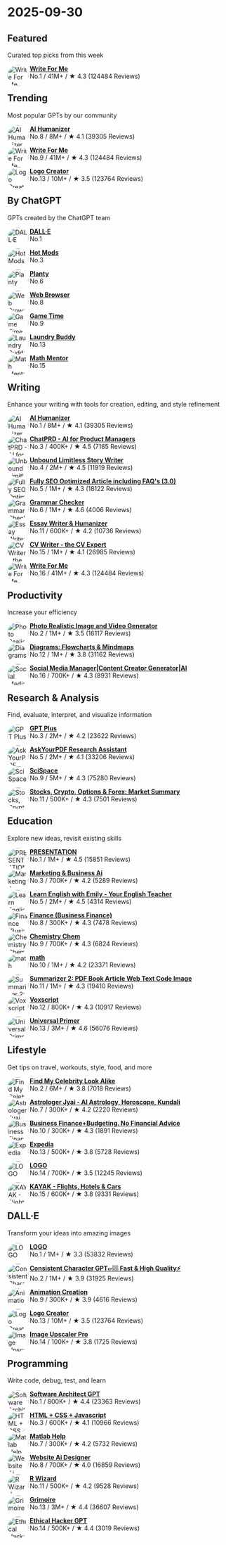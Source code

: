 # 2025-09-30

  
  ## Featured
  
  Curated top picks from this week
  
  
  [<img align="left" height="48px" width="48px" style="border-radius:50%" alt="Write For Me" src="https://api-1.gptshunter.com/api/v1/image/proxy?url=https%3A%2F%2Fchatgpt.com%2Fbackend-api%2Festuary%2Fcontent%3Fid%3Dfile-BPbqpuGGQwQcSDdg4AQqfc%26gizmo_id%3Dg-B3hgivKK9%26ts%3D488673%26p%3Dgpp%26cid%3D1%26sig%3Dbc725007297d1fe5d6865adc2def3144d90b5e7eb1e4c0752044eaaafe78b98b%26v%3D0"/>](https://chat.openai.com/g/g-B3hgivKK9-write-for-me)
  
  [**Write For Me**](https://chat.openai.com/g/g-B3hgivKK9-write-for-me) \
  No.1 / 41M+ / ★ 4.3 (124484 Reviews)
          



  
  ## Trending
  
  Most popular GPTs by our community
  
  







  [<img align="left" height="48px" width="48px" style="border-radius:50%" alt="AI Humanizer" src="https://api-1.gptshunter.com/api/v1/image/proxy?url=https%3A%2F%2Fchatgpt.com%2Fbackend-api%2Festuary%2Fcontent%3Fid%3Dfile-OPDq3ZahhE1JxhxVVBEBBMX4%26gizmo_id%3Dg-2azCVmXdy%26ts%3D488673%26p%3Dgpp%26cid%3D1%26sig%3D6c28621ea263183933b6a6a436ce962c2892ac4ae8a58a10bfe837368c3a25e8%26v%3D0"/>](https://chat.openai.com/g/g-2azCVmXdy-ai-humanizer)
  
  [**AI Humanizer**](https://chat.openai.com/g/g-2azCVmXdy-ai-humanizer) \
  No.8 / 8M+ / ★ 4.1 (39305 Reviews)
          

  [<img align="left" height="48px" width="48px" style="border-radius:50%" alt="Write For Me" src="https://api-1.gptshunter.com/api/v1/image/proxy?url=https%3A%2F%2Fchatgpt.com%2Fbackend-api%2Festuary%2Fcontent%3Fid%3Dfile-BPbqpuGGQwQcSDdg4AQqfc%26gizmo_id%3Dg-B3hgivKK9%26ts%3D488673%26p%3Dgpp%26cid%3D1%26sig%3Dbc725007297d1fe5d6865adc2def3144d90b5e7eb1e4c0752044eaaafe78b98b%26v%3D0"/>](https://chat.openai.com/g/g-B3hgivKK9-write-for-me)
  
  [**Write For Me**](https://chat.openai.com/g/g-B3hgivKK9-write-for-me) \
  No.9 / 41M+ / ★ 4.3 (124484 Reviews)
          




  [<img align="left" height="48px" width="48px" style="border-radius:50%" alt="Logo Creator" src="https://api-1.gptshunter.com/api/v1/image/proxy?url=https%3A%2F%2Fchatgpt.com%2Fbackend-api%2Festuary%2Fcontent%3Fid%3Dfile-RMJTxVFqg1Bl06buAXrMGNr3%26gizmo_id%3Dg-gFt1ghYJl%26ts%3D488673%26p%3Dgpp%26cid%3D1%26sig%3D0c14672d97051edfc2be4abe9e7c77e575636beb7ea4e7f9e598cb1838768ac5%26v%3D0"/>](https://chat.openai.com/g/g-gFt1ghYJl-logo-creator)
  
  [**Logo Creator**](https://chat.openai.com/g/g-gFt1ghYJl-logo-creator) \
  No.13 / 10M+ / ★ 3.5 (123764 Reviews)
          



  
  ## By ChatGPT
  
  GPTs created by the ChatGPT team
  
  
  [<img align="left" height="48px" width="48px" style="border-radius:50%" alt="DALL·E" src="https://api-1.gptshunter.com/api/v1/image/proxy?url=https%3A%2F%2Fchatgpt.com%2Fbackend-api%2Festuary%2Fcontent%3Fid%3Dfile-SxYQO0Fq1ZkPagkFtg67DRVb%26gizmo_id%3Dg-2fkFE8rbu%26ts%3D488673%26p%3Dgpp%26cid%3D1%26sig%3Dad3e512d09278ac80efba7e53371f1d7a7f6c426906a02083382e52feeb2e4a6%26v%3D0"/>](https://chat.openai.com/g/g-2fkFE8rbu-dall-e)
  
  [**DALL·E**](https://chat.openai.com/g/g-2fkFE8rbu-dall-e) \
  No.1     
          


  [<img align="left" height="48px" width="48px" style="border-radius:50%" alt="Hot Mods" src="https://api-1.gptshunter.com/api/v1/image/proxy?url=https%3A%2F%2Fchatgpt.com%2Fbackend-api%2Festuary%2Fcontent%3Fid%3Dfile-wOlP7l6RXZJ4YvZq3pUAqLOY%26gizmo_id%3Dg-fTA4FQ7wj%26ts%3D488673%26p%3Dgpp%26cid%3D1%26sig%3D0af140c397f30ec305e1b15678e6430b5d16812f24010805d4c13ad99e61084d%26v%3D0"/>](https://chat.openai.com/g/g-fTA4FQ7wj-hot-mods)
  
  [**Hot Mods**](https://chat.openai.com/g/g-fTA4FQ7wj-hot-mods) \
  No.3     
          



  [<img align="left" height="48px" width="48px" style="border-radius:50%" alt="Planty" src="https://api-1.gptshunter.com/api/v1/image/proxy?url=https%3A%2F%2Fchatgpt.com%2Fbackend-api%2Festuary%2Fcontent%3Fid%3Dfile-mQg3Ip5yicSVcDciY7kPxnIc%26gizmo_id%3Dg-6PKrcgTBL%26ts%3D488673%26p%3Dgpp%26cid%3D1%26sig%3Dbd05a3dc08b4c7209b53fa0ff5a2f5d1c064505c72d32041f6d886f6ef0b2e80%26v%3D0"/>](https://chat.openai.com/g/g-6PKrcgTBL-planty)
  
  [**Planty**](https://chat.openai.com/g/g-6PKrcgTBL-planty) \
  No.6     
          


  [<img align="left" height="48px" width="48px" style="border-radius:50%" alt="Web Browser" src="https://api-1.gptshunter.com/api/v1/image/proxy?url=https%3A%2F%2Fchatgpt.com%2Fbackend-api%2Festuary%2Fcontent%3Fid%3Dfile-3t4EXPvrgqocPOe7UtRwV5g0%26gizmo_id%3Dg-3w1rEXGE0%26ts%3D488673%26p%3Dgpp%26cid%3D1%26sig%3D5709025abf1f2e55a23bd526109192542df12bbc30d26391f37edb17ab087c92%26v%3D0"/>](https://chat.openai.com/g/g-3w1rEXGE0-web-browser)
  
  [**Web Browser**](https://chat.openai.com/g/g-3w1rEXGE0-web-browser) \
  No.8     
          

  [<img align="left" height="48px" width="48px" style="border-radius:50%" alt="Game Time" src="https://api-1.gptshunter.com/api/v1/image/proxy?url=https%3A%2F%2Fchatgpt.com%2Fbackend-api%2Festuary%2Fcontent%3Fid%3Dfile-JxYoHzuJQ2TXHBYy6UGC4Xs8%26gizmo_id%3Dg-Sug6mXozT%26ts%3D488673%26p%3Dgpp%26cid%3D1%26sig%3Dfa825ac4cf5911f16f4f83446c43b92ebd8a9a495aea9f3e1fd2cfbf1e2482c6%26v%3D0"/>](https://chat.openai.com/g/g-Sug6mXozT-game-time)
  
  [**Game Time**](https://chat.openai.com/g/g-Sug6mXozT-game-time) \
  No.9     
          




  [<img align="left" height="48px" width="48px" style="border-radius:50%" alt="Laundry Buddy" src="https://api-1.gptshunter.com/api/v1/image/proxy?url=https%3A%2F%2Fchatgpt.com%2Fbackend-api%2Festuary%2Fcontent%3Fid%3Dfile-A2WHofOnsYQ8FF6nnlvOVXCv%26gizmo_id%3Dg-QrGDSn90Q%26ts%3D488673%26p%3Dgpp%26cid%3D1%26sig%3Db8a9617a4fad07dde3d6a3326cf122445a2972dd42bc56fc2532ae37fe0bdc27%26v%3D0"/>](https://chat.openai.com/g/g-QrGDSn90Q-laundry-buddy)
  
  [**Laundry Buddy**](https://chat.openai.com/g/g-QrGDSn90Q-laundry-buddy) \
  No.13     
          


  [<img align="left" height="48px" width="48px" style="border-radius:50%" alt="Math Mentor" src="https://api-1.gptshunter.com/api/v1/image/proxy?url=https%3A%2F%2Fchatgpt.com%2Fbackend-api%2Festuary%2Fcontent%3Fid%3Dfile-vRLKTttMrbx27eEJWEBVKJwt%26gizmo_id%3Dg-ENhijiiwK%26ts%3D488673%26p%3Dgpp%26cid%3D1%26sig%3Debc5950771f4c4254afcd060c40bb7a2439e3b9b75fefa5977cfd979de2d6aee%26v%3D0"/>](https://chat.openai.com/g/g-ENhijiiwK-math-mentor)
  
  [**Math Mentor**](https://chat.openai.com/g/g-ENhijiiwK-math-mentor) \
  No.15     
          

  
  ## Writing
  
  Enhance your writing with tools for creation, editing, and style refinement
  
  
  [<img align="left" height="48px" width="48px" style="border-radius:50%" alt="AI Humanizer" src="https://api-1.gptshunter.com/api/v1/image/proxy?url=https%3A%2F%2Fchatgpt.com%2Fbackend-api%2Festuary%2Fcontent%3Fid%3Dfile-OPDq3ZahhE1JxhxVVBEBBMX4%26gizmo_id%3Dg-2azCVmXdy%26ts%3D488673%26p%3Dgpp%26cid%3D1%26sig%3D6c28621ea263183933b6a6a436ce962c2892ac4ae8a58a10bfe837368c3a25e8%26v%3D0"/>](https://chat.openai.com/g/g-2azCVmXdy-ai-humanizer)
  
  [**AI Humanizer**](https://chat.openai.com/g/g-2azCVmXdy-ai-humanizer) \
  No.1 / 8M+ / ★ 4.1 (39305 Reviews)
          


  [<img align="left" height="48px" width="48px" style="border-radius:50%" alt="ChatPRD - AI for Product Managers" src="https://api-1.gptshunter.com/api/v1/image/proxy?url=https%3A%2F%2Fchatgpt.com%2Fbackend-api%2Festuary%2Fcontent%3Fid%3Dfile-UWMgGyvxR8oM9DWk22ikcV%26gizmo_id%3Dg-G5diVh12v%26ts%3D488673%26p%3Dgpp%26cid%3D1%26sig%3De990020ab63ead7e84fdc63b8beb46b829d9424f2f1cf80ffd13c0ebf861329b%26v%3D0"/>](https://chat.openai.com/g/g-G5diVh12v-chatprd-ai-for-product-managers)
  
  [**ChatPRD - AI for Product Managers**](https://chat.openai.com/g/g-G5diVh12v-chatprd-ai-for-product-managers) \
  No.3 / 400K+ / ★ 4.5 (7165 Reviews)
          

  [<img align="left" height="48px" width="48px" style="border-radius:50%" alt="Unbound Limitless Story Writer" src="https://api-1.gptshunter.com/api/v1/image/proxy?url=https%3A%2F%2Fchatgpt.com%2Fbackend-api%2Festuary%2Fcontent%3Fid%3Dfile-2tZbU4ZMYRFGLOAooqJ8sw1B%26gizmo_id%3Dg-Jqzg9kcR8%26ts%3D488673%26p%3Dgpp%26cid%3D1%26sig%3D566e1b0698d5b238d1a05f3b971c711a91d378ee80f51daf17d15dd6a64d01cc%26v%3D0"/>](https://chat.openai.com/g/g-Jqzg9kcR8-unbound-limitless-story-writer)
  
  [**Unbound Limitless Story Writer**](https://chat.openai.com/g/g-Jqzg9kcR8-unbound-limitless-story-writer) \
  No.4 / 2M+ / ★ 4.5 (11919 Reviews)
          

  [<img align="left" height="48px" width="48px" style="border-radius:50%" alt="Fully SEO Optimized Article including FAQ's (3.0)" src="https://api-1.gptshunter.com/api/v1/image/proxy?url=https%3A%2F%2Fchatgpt.com%2Fbackend-api%2Festuary%2Fcontent%3Fid%3Dfile-9FJw9NckvXfmBgxuhJQBTok7%26gizmo_id%3Dg-ySbhcRtru%26ts%3D488673%26p%3Dgpp%26cid%3D1%26sig%3Dc751c1d8b5b59a28fa074de8a1631fa17829e0a228f428830949b9fd569d29cb%26v%3D0"/>](https://chat.openai.com/g/g-ySbhcRtru-fully-seo-optimized-article-including-faq-s-3-0)
  
  [**Fully SEO Optimized Article including FAQ's (3.0)**](https://chat.openai.com/g/g-ySbhcRtru-fully-seo-optimized-article-including-faq-s-3-0) \
  No.5 / 1M+ / ★ 4.3 (18122 Reviews)
          

  [<img align="left" height="48px" width="48px" style="border-radius:50%" alt="Grammar Checker" src="https://api-1.gptshunter.com/api/v1/image/proxy?url=https%3A%2F%2Fchatgpt.com%2Fbackend-api%2Festuary%2Fcontent%3Fid%3Dfile-Ft5Qf9AYGm8aRjjw6aX4wD2Y%26gizmo_id%3Dg-kfkNLRrwD%26ts%3D488673%26p%3Dgpp%26cid%3D1%26sig%3De1cddfc6427bf97a6da1b601951633202872f256367cabaf58d8ed8b01c3ea22%26v%3D0"/>](https://chat.openai.com/g/g-kfkNLRrwD-grammar-checker)
  
  [**Grammar Checker**](https://chat.openai.com/g/g-kfkNLRrwD-grammar-checker) \
  No.6 / 1M+ / ★ 4.6 (4006 Reviews)
          





  [<img align="left" height="48px" width="48px" style="border-radius:50%" alt="Essay Writer & Humanizer" src="https://api-1.gptshunter.com/api/v1/image/proxy?url=https%3A%2F%2Fchatgpt.com%2Fbackend-api%2Festuary%2Fcontent%3Fid%3Dfile-Av7sD9uiX6vtUOFWBDszd7pJ%26gizmo_id%3Dg-OHtksi5YI%26ts%3D488673%26p%3Dgpp%26cid%3D1%26sig%3Dea4980a6223c9ca60e450d4b9c579cf260def4f76a9414dba0e3bd0a504ae853%26v%3D0"/>](https://chat.openai.com/g/g-OHtksi5YI-essay-writer-humanizer)
  
  [**Essay Writer & Humanizer**](https://chat.openai.com/g/g-OHtksi5YI-essay-writer-humanizer) \
  No.11 / 600K+ / ★ 4.2 (10736 Reviews)
          




  [<img align="left" height="48px" width="48px" style="border-radius:50%" alt="CV Writer - the CV Expert" src="https://api-1.gptshunter.com/api/v1/image/proxy?url=https%3A%2F%2Fchatgpt.com%2Fbackend-api%2Festuary%2Fcontent%3Fid%3Dfile-14J3GvwGhQb3ygnt8LcND8%26gizmo_id%3Dg-cStsvQbjd%26ts%3D488673%26p%3Dgpp%26cid%3D1%26sig%3D783c8896666eb4f50c9efc226c88bc43c4685bbbf3b8da429bb7a7a34018bde9%26v%3D0"/>](https://chat.openai.com/g/g-cStsvQbjd-cv-writer-the-cv-expert)
  
  [**CV Writer - the CV Expert**](https://chat.openai.com/g/g-cStsvQbjd-cv-writer-the-cv-expert) \
  No.15 / 1M+ / ★ 4.1 (26985 Reviews)
          

  [<img align="left" height="48px" width="48px" style="border-radius:50%" alt="Write For Me" src="https://api-1.gptshunter.com/api/v1/image/proxy?url=https%3A%2F%2Fchatgpt.com%2Fbackend-api%2Festuary%2Fcontent%3Fid%3Dfile-BPbqpuGGQwQcSDdg4AQqfc%26gizmo_id%3Dg-B3hgivKK9%26ts%3D488673%26p%3Dgpp%26cid%3D1%26sig%3Dbc725007297d1fe5d6865adc2def3144d90b5e7eb1e4c0752044eaaafe78b98b%26v%3D0"/>](https://chat.openai.com/g/g-B3hgivKK9-write-for-me)
  
  [**Write For Me**](https://chat.openai.com/g/g-B3hgivKK9-write-for-me) \
  No.16 / 41M+ / ★ 4.3 (124484 Reviews)
          
  
  ## Productivity
  
  Increase your efficiency
  
  

  [<img align="left" height="48px" width="48px" style="border-radius:50%" alt="Photo Realistic Image and Video Generator" src="https://api-1.gptshunter.com/api/v1/image/proxy?url=https%3A%2F%2Fchatgpt.com%2Fbackend-api%2Festuary%2Fcontent%3Fid%3Dfile-z67hqrxBUpqmBQXcrGoIMc3V%26gizmo_id%3Dg-KCgVk2Cjt%26ts%3D488673%26p%3Dgpp%26cid%3D1%26sig%3D900833ee4c5775768345cfb1beaf9ff5ee7b1ed3c9cfb620c165a5505ea5fc86%26v%3D0"/>](https://chat.openai.com/g/g-KCgVk2Cjt-photo-realistic-image-and-video-generator)
  
  [**Photo Realistic Image and Video Generator**](https://chat.openai.com/g/g-KCgVk2Cjt-photo-realistic-image-and-video-generator) \
  No.2 / 1M+ / ★ 3.5 (16117 Reviews)
          










  [<img align="left" height="48px" width="48px" style="border-radius:50%" alt="Diagrams: Flowcharts & Mindmaps" src="https://api-1.gptshunter.com/api/v1/image/proxy?url=https%3A%2F%2Fchatgpt.com%2Fbackend-api%2Festuary%2Fcontent%3Fid%3Dfile-QGQeocDO8y4WYiXcIIUs90uT%26gizmo_id%3Dg-jBdvgesNC%26ts%3D488673%26p%3Dgpp%26cid%3D1%26sig%3D561db4b15d5f071dc0489b2b5ab3556d671f23d88963d0717f9f5559cc31542e%26v%3D0"/>](https://chat.openai.com/g/g-jBdvgesNC-diagrams-flowcharts-mindmaps)
  
  [**Diagrams: Flowcharts & Mindmaps**](https://chat.openai.com/g/g-jBdvgesNC-diagrams-flowcharts-mindmaps) \
  No.12 / 1M+ / ★ 3.8 (31162 Reviews)
          




  [<img align="left" height="48px" width="48px" style="border-radius:50%" alt="Social Media Manager|Content Creator Generator|AI" src="https://api-1.gptshunter.com/api/v1/image/proxy?url=https%3A%2F%2Fchatgpt.com%2Fbackend-api%2Festuary%2Fcontent%3Fid%3Dfile-y7X4Tyujas6tIOc0nSSzcnZM%26gizmo_id%3Dg-Zo3fmsCJP%26ts%3D488673%26p%3Dgpp%26cid%3D1%26sig%3D57116feab893c09fe71d83c96d19d177e71f97f9c4cc68cd81c45f895b629ba3%26v%3D0"/>](https://chat.openai.com/g/g-Zo3fmsCJP-social-media-manager-content-creator-generator-ai)
  
  [**Social Media Manager|Content Creator Generator|AI**](https://chat.openai.com/g/g-Zo3fmsCJP-social-media-manager-content-creator-generator-ai) \
  No.16 / 700K+ / ★ 4.3 (8931 Reviews)
          
  
  ## Research & Analysis
  
  Find, evaluate, interpret, and visualize information
  
  


  [<img align="left" height="48px" width="48px" style="border-radius:50%" alt="GPT Plus" src="https://api-1.gptshunter.com/api/v1/image/proxy?url=https%3A%2F%2Fchatgpt.com%2Fbackend-api%2Festuary%2Fcontent%3Fid%3Dfile-mdw4boHvE8SXFJdtgz4OVDlR%26gizmo_id%3Dg-G7TYuJJCE%26ts%3D488673%26p%3Dgpp%26cid%3D1%26sig%3Dbdf4eadb623c17eb87668612811d37ba7a4ef2cb62747f09430efcb7767fbc74%26v%3D0"/>](https://chat.openai.com/g/g-G7TYuJJCE-gpt-plus)
  
  [**GPT Plus**](https://chat.openai.com/g/g-G7TYuJJCE-gpt-plus) \
  No.3 / 2M+ / ★ 4.2 (23622 Reviews)
          


  [<img align="left" height="48px" width="48px" style="border-radius:50%" alt="AskYourPDF Research Assistant" src="https://api-1.gptshunter.com/api/v1/image/proxy?url=https%3A%2F%2Fchatgpt.com%2Fbackend-api%2Festuary%2Fcontent%3Fid%3Dfile-DA3Ydcqttrv1tYcjGUv9Nv3Q%26gizmo_id%3Dg-UfFxTDMxq%26ts%3D488673%26p%3Dgpp%26cid%3D1%26sig%3D8767dfc4652c49c06113eb7459521aa2ed957cb8488816b1894c57595d7f1a1c%26v%3D0"/>](https://chat.openai.com/g/g-UfFxTDMxq-askyourpdf-research-assistant)
  
  [**AskYourPDF Research Assistant**](https://chat.openai.com/g/g-UfFxTDMxq-askyourpdf-research-assistant) \
  No.5 / 2M+ / ★ 4.1 (33206 Reviews)
          




  [<img align="left" height="48px" width="48px" style="border-radius:50%" alt="SciSpace" src="https://api-1.gptshunter.com/api/v1/image/proxy?url=https%3A%2F%2Fchatgpt.com%2Fbackend-api%2Festuary%2Fcontent%3Fid%3Dfile-rdCQ0lZNp84NkdCMq56ppn8r%26gizmo_id%3Dg-NgAcklHd8%26ts%3D488673%26p%3Dgpp%26cid%3D1%26sig%3D380c8fe4ebb16dc18be9db11da6cea53f80da4c71ecaa987600becdab4d0e5ee%26v%3D0"/>](https://chat.openai.com/g/g-NgAcklHd8-scispace)
  
  [**SciSpace**](https://chat.openai.com/g/g-NgAcklHd8-scispace) \
  No.9 / 5M+ / ★ 4.3 (75280 Reviews)
          


  [<img align="left" height="48px" width="48px" style="border-radius:50%" alt="Stocks, Crypto, Options & Forex: Market Summary" src="https://api-1.gptshunter.com/api/v1/image/proxy?url=https%3A%2F%2Fchatgpt.com%2Fbackend-api%2Festuary%2Fcontent%3Fid%3Dfile-S9B3WtZjpDiy4EGRJeqwcr%26gizmo_id%3Dg-5wVuKfpEt%26ts%3D488673%26p%3Dgpp%26cid%3D1%26sig%3D39adf87233148fb375c21fec851d2e2a33329cf55a5b245460fab5a83bf7a825%26v%3D0"/>](https://chat.openai.com/g/g-5wVuKfpEt-stocks-crypto-options-forex-market-summary)
  
  [**Stocks, Crypto, Options & Forex: Market Summary**](https://chat.openai.com/g/g-5wVuKfpEt-stocks-crypto-options-forex-market-summary) \
  No.11 / 500K+ / ★ 4.3 (7501 Reviews)
          



  
  ## Education
  
  Explore new ideas, revisit existing skills
  
  
  [<img align="left" height="48px" width="48px" style="border-radius:50%" alt="PRESENTATION" src="https://api-1.gptshunter.com/api/v1/image/proxy?url=https%3A%2F%2Fchatgpt.com%2Fbackend-api%2Festuary%2Fcontent%3Fid%3Dfile-25BhYWdonxrHW7Nw7UniRJ%26gizmo_id%3Dg-t3BUYjh4C%26ts%3D488673%26p%3Dgpp%26cid%3D1%26sig%3Dd0f67c3fb5b515104ec0cb222eec3fabf46e1a7ae7cc79840f820ec4c3012a20%26v%3D0"/>](https://chat.openai.com/g/g-t3BUYjh4C-presentation)
  
  [**PRESENTATION**](https://chat.openai.com/g/g-t3BUYjh4C-presentation) \
  No.1 / 1M+ / ★ 4.5 (15851 Reviews)
          


  [<img align="left" height="48px" width="48px" style="border-radius:50%" alt="Marketing & Business Ai" src="https://api-1.gptshunter.com/api/v1/image/proxy?url=https%3A%2F%2Fchatgpt.com%2Fbackend-api%2Festuary%2Fcontent%3Fid%3Dfile-YYWBysuWQbzWopa4eLmMyg%26gizmo_id%3Dg-Wud3tXQj3%26ts%3D488673%26p%3Dgpp%26cid%3D1%26sig%3D98609c742bf4ff957d95e71a7d034eda692ce828bd660ab2a01130b799bf3ae1%26v%3D0"/>](https://chat.openai.com/g/g-Wud3tXQj3-marketing-business-ai)
  
  [**Marketing & Business Ai**](https://chat.openai.com/g/g-Wud3tXQj3-marketing-business-ai) \
  No.3 / 700K+ / ★ 4.2 (5289 Reviews)
          


  [<img align="left" height="48px" width="48px" style="border-radius:50%" alt="Learn English with Emily - Your English Teacher" src="https://api-1.gptshunter.com/api/v1/image/proxy?url=https%3A%2F%2Fchatgpt.com%2Fbackend-api%2Festuary%2Fcontent%3Fid%3Dfile-SrsM68Ii294DqItrytATXYqi%26gizmo_id%3Dg-2ogo72qCQ%26ts%3D488673%26p%3Dgpp%26cid%3D1%26sig%3D8fbc11935a249bf6eaac035f04a0bb8e8a5db785a9846749532c9cb5be9b1f5b%26v%3D0"/>](https://chat.openai.com/g/g-2ogo72qCQ-learn-english-with-emily-your-english-teacher)
  
  [**Learn English with Emily - Your English Teacher**](https://chat.openai.com/g/g-2ogo72qCQ-learn-english-with-emily-your-english-teacher) \
  No.5 / 2M+ / ★ 4.5 (4314 Reviews)
          



  [<img align="left" height="48px" width="48px" style="border-radius:50%" alt="Finance (Business Finance)" src="https://api-1.gptshunter.com/api/v1/image/proxy?url=https%3A%2F%2Fchatgpt.com%2Fbackend-api%2Festuary%2Fcontent%3Fid%3Dfile-8lw1WbVlb4Rjo1K21L30HSGW%26gizmo_id%3Dg-81BdggBV3%26ts%3D488673%26p%3Dgpp%26cid%3D1%26sig%3D9663256571e2e8c2740b8746c6e88bd5d9f6902e69d769036408b44ac53ca739%26v%3D0"/>](https://chat.openai.com/g/g-81BdggBV3-finance-business-finance)
  
  [**Finance (Business Finance)**](https://chat.openai.com/g/g-81BdggBV3-finance-business-finance) \
  No.8 / 300K+ / ★ 4.3 (7478 Reviews)
          

  [<img align="left" height="48px" width="48px" style="border-radius:50%" alt="Chemistry Chem" src="https://api-1.gptshunter.com/api/v1/image/proxy?url=https%3A%2F%2Fchatgpt.com%2Fbackend-api%2Festuary%2Fcontent%3Fid%3Dfile-pL0mEO0CYil0ZKcwLm4Xc7Oa%26gizmo_id%3Dg-3pqrO7KSp%26ts%3D488673%26p%3Dgpp%26cid%3D1%26sig%3Db662b1fb382364f2e7687f39b721e5eda21ba4b1ba17be9c83593d133230f50a%26v%3D0"/>](https://chat.openai.com/g/g-3pqrO7KSp-chemistry-chem)
  
  [**Chemistry Chem**](https://chat.openai.com/g/g-3pqrO7KSp-chemistry-chem) \
  No.9 / 700K+ / ★ 4.3 (6824 Reviews)
          

  [<img align="left" height="48px" width="48px" style="border-radius:50%" alt="math" src="https://api-1.gptshunter.com/api/v1/image/proxy?url=https%3A%2F%2Fchatgpt.com%2Fbackend-api%2Festuary%2Fcontent%3Fid%3Dfile-MC7vZjPVJno9tLoYVM2Pvg%26gizmo_id%3Dg-WP1diWHRl%26ts%3D488673%26p%3Dgpp%26cid%3D1%26sig%3Dce8c7138234b981b85c8a2604d5ae90fdd7899b7690b59ac320717befe40ea80%26v%3D0"/>](https://chat.openai.com/g/g-WP1diWHRl-math)
  
  [**math**](https://chat.openai.com/g/g-WP1diWHRl-math) \
  No.10 / 1M+ / ★ 4.2 (23371 Reviews)
          

  [<img align="left" height="48px" width="48px" style="border-radius:50%" alt="Summarizer 2: PDF Book Article Web Text Code Image" src="https://api-1.gptshunter.com/api/v1/image/proxy?url=https%3A%2F%2Fchatgpt.com%2Fbackend-api%2Festuary%2Fcontent%3Fid%3Dfile-EepVyw12XfLuBs2GljbAVevT%26gizmo_id%3Dg-uefFoRnpX%26ts%3D488673%26p%3Dgpp%26cid%3D1%26sig%3D0c948b6f2b3fb8e1d20d0008ab36fba807e4ddfc7076fc70b74e4b590a14c524%26v%3D0"/>](https://chat.openai.com/g/g-uefFoRnpX-summarizer-2-pdf-book-article-web-text-code-image)
  
  [**Summarizer 2: PDF Book Article Web Text Code Image**](https://chat.openai.com/g/g-uefFoRnpX-summarizer-2-pdf-book-article-web-text-code-image) \
  No.11 / 1M+ / ★ 4.3 (19410 Reviews)
          

  [<img align="left" height="48px" width="48px" style="border-radius:50%" alt="Voxscript" src="https://api-1.gptshunter.com/api/v1/image/proxy?url=https%3A%2F%2Fchatgpt.com%2Fbackend-api%2Festuary%2Fcontent%3Fid%3Dfile-ccghiJe5RWLLuLXhKPl3XugL%26gizmo_id%3Dg-g24EzkDta%26ts%3D488673%26p%3Dgpp%26cid%3D1%26sig%3D3478ef35b71861ad38b9aba6e9003682154b3a2dc0eceefc4f45dd0ebb54842b%26v%3D0"/>](https://chat.openai.com/g/g-g24EzkDta-voxscript)
  
  [**Voxscript**](https://chat.openai.com/g/g-g24EzkDta-voxscript) \
  No.12 / 800K+ / ★ 4.3 (10917 Reviews)
          

  [<img align="left" height="48px" width="48px" style="border-radius:50%" alt="Universal Primer" src="https://api-1.gptshunter.com/api/v1/image/proxy?url=https%3A%2F%2Fchatgpt.com%2Fbackend-api%2Festuary%2Fcontent%3Fid%3Dfile-thqJUpDWcYAMxgKhiwNYZFj0%26gizmo_id%3Dg-GbLbctpPz%26ts%3D488673%26p%3Dgpp%26cid%3D1%26sig%3D07dba1f54544c98e7bb4bfd74a2f26c49483fd7fe5a9ab4b379f570d6a980af2%26v%3D0"/>](https://chat.openai.com/g/g-GbLbctpPz-universal-primer)
  
  [**Universal Primer**](https://chat.openai.com/g/g-GbLbctpPz-universal-primer) \
  No.13 / 3M+ / ★ 4.6 (56076 Reviews)
          



  
  ## Lifestyle
  
  Get tips on travel, workouts, style, food, and more
  
  

  [<img align="left" height="48px" width="48px" style="border-radius:50%" alt="Find My Celebrity Look Alike" src="https://api-1.gptshunter.com/api/v1/image/proxy?url=https%3A%2F%2Fchatgpt.com%2Fbackend-api%2Festuary%2Fcontent%3Fid%3Dfile-O4j7uYjyZydQzNEQgOpzTp0N%26gizmo_id%3Dg-BGVU2wjKi%26ts%3D488673%26p%3Dgpp%26cid%3D1%26sig%3D4d9ed34fca0314833f0b8f83e2945a5b7532d053e16c2253a796bd46da917288%26v%3D0"/>](https://chat.openai.com/g/g-BGVU2wjKi-find-my-celebrity-look-alike)
  
  [**Find My Celebrity Look Alike**](https://chat.openai.com/g/g-BGVU2wjKi-find-my-celebrity-look-alike) \
  No.2 / 6M+ / ★ 3.8 (7018 Reviews)
          





  [<img align="left" height="48px" width="48px" style="border-radius:50%" alt="Astrologer Jyai - AI Astrology, Horoscope, Kundali" src="https://api-1.gptshunter.com/api/v1/image/proxy?url=https%3A%2F%2Fchatgpt.com%2Fbackend-api%2Festuary%2Fcontent%3Fid%3Dfile-A3xtfsf8qM3LXSBK43xSLN%26gizmo_id%3Dg-c1J6Lq7bi%26ts%3D488673%26p%3Dgpp%26cid%3D1%26sig%3D23526ba252989e57d9628b2ccbc86e2fefc060978c6fad3ff32414c43b83a877%26v%3D0"/>](https://chat.openai.com/g/g-c1J6Lq7bi-astrologer-jyai-ai-astrology-horoscope-kundali)
  
  [**Astrologer Jyai - AI Astrology, Horoscope, Kundali**](https://chat.openai.com/g/g-c1J6Lq7bi-astrologer-jyai-ai-astrology-horoscope-kundali) \
  No.7 / 300K+ / ★ 4.2 (2220 Reviews)
          



  [<img align="left" height="48px" width="48px" style="border-radius:50%" alt="Business Finance+Budgeting. No Financial Advice" src="https://api-1.gptshunter.com/api/v1/image/proxy?url=https%3A%2F%2Fchatgpt.com%2Fbackend-api%2Festuary%2Fcontent%3Fid%3Dfile-StLfJjxv7yZQxdAcMpua2k%26gizmo_id%3Dg-SObeuI1cl%26ts%3D488673%26p%3Dgpp%26cid%3D1%26sig%3D9ff1701e8d1110483dbf74edc7ece949753da4bfcfb45e1d7b998a468149cf07%26v%3D0"/>](https://chat.openai.com/g/g-SObeuI1cl-business-finance-budgeting-no-financial-advice)
  
  [**Business Finance+Budgeting. No Financial Advice**](https://chat.openai.com/g/g-SObeuI1cl-business-finance-budgeting-no-financial-advice) \
  No.10 / 300K+ / ★ 4.3 (1891 Reviews)
          



  [<img align="left" height="48px" width="48px" style="border-radius:50%" alt="Expedia" src="https://api-1.gptshunter.com/api/v1/image/proxy?url=https%3A%2F%2Fchatgpt.com%2Fbackend-api%2Festuary%2Fcontent%3Fid%3Dfile-WtxsnVLKLzSkVnB3g5v1bN%26gizmo_id%3Dg-rmdbtMF7a%26ts%3D488673%26p%3Dgpp%26cid%3D1%26sig%3D6f43716e5e41786ff36f7bb4f4a85d5e8ae59c69142b54a88ae77fde61f3e7bc%26v%3D0"/>](https://chat.openai.com/g/g-rmdbtMF7a-expedia)
  
  [**Expedia**](https://chat.openai.com/g/g-rmdbtMF7a-expedia) \
  No.13 / 500K+ / ★ 3.8 (5728 Reviews)
          

  [<img align="left" height="48px" width="48px" style="border-radius:50%" alt="LOGO" src="https://api-1.gptshunter.com/api/v1/image/proxy?url=https%3A%2F%2Fchatgpt.com%2Fbackend-api%2Festuary%2Fcontent%3Fid%3Dfile-0AJ24W0DAyuDmtpHxcmuJ8iI%26gizmo_id%3Dg-9i7ARxKhj%26ts%3D488673%26p%3Dgpp%26cid%3D1%26sig%3D6a1c0e4f2a3a60b297c9ec0ca8f0b02078f7ab376d2a9b478eb5fd6e883b3bf4%26v%3D0"/>](https://chat.openai.com/g/g-9i7ARxKhj-logo)
  
  [**LOGO**](https://chat.openai.com/g/g-9i7ARxKhj-logo) \
  No.14 / 700K+ / ★ 3.5 (12245 Reviews)
          

  [<img align="left" height="48px" width="48px" style="border-radius:50%" alt="KAYAK - Flights, Hotels & Cars" src="https://api-1.gptshunter.com/api/v1/image/proxy?url=https%3A%2F%2Fchatgpt.com%2Fbackend-api%2Festuary%2Fcontent%3Fid%3Dfile-SB3uThCh1QuhmqNoQ4OjHxLd%26gizmo_id%3Dg-hcqdAuSMv%26ts%3D488673%26p%3Dgpp%26cid%3D1%26sig%3D8ccc2cb21c725defe49db3ec167200a22de8521ce04b09538265b2a0adf3b2a7%26v%3D0"/>](https://chat.openai.com/g/g-hcqdAuSMv-kayak-flights-hotels-cars)
  
  [**KAYAK - Flights, Hotels & Cars**](https://chat.openai.com/g/g-hcqdAuSMv-kayak-flights-hotels-cars) \
  No.15 / 600K+ / ★ 3.8 (9331 Reviews)
          

  
  ## DALL·E
  
  Transform your ideas into amazing images
  
  
  [<img align="left" height="48px" width="48px" style="border-radius:50%" alt="LOGO" src="https://api-1.gptshunter.com/api/v1/image/proxy?url=https%3A%2F%2Fchatgpt.com%2Fbackend-api%2Festuary%2Fcontent%3Fid%3Dfile-lvZdHWZGgQwvsX1a7z6jDqjp%26gizmo_id%3Dg-pCq5xaCri%26ts%3D488673%26p%3Dgpp%26cid%3D1%26sig%3Daf60c90607c1e7800120fc0ed252d752f1054398a13a99b66fd86d11cca4fefc%26v%3D0"/>](https://chat.openai.com/g/g-pCq5xaCri-logo)
  
  [**LOGO**](https://chat.openai.com/g/g-pCq5xaCri-logo) \
  No.1 / 1M+ / ★ 3.3 (53832 Reviews)
          

  [<img align="left" height="48px" width="48px" style="border-radius:50%" alt="Consistent Character GPT👉🏼 Fast & High Quality⚡️" src="https://api-1.gptshunter.com/api/v1/image/proxy?url=https%3A%2F%2Fchatgpt.com%2Fbackend-api%2Festuary%2Fcontent%3Fid%3Dfile-yUZ6QSWZ2ZNFL0kOmPkvBWiS%26gizmo_id%3Dg-a9JivI0y2%26ts%3D488673%26p%3Dgpp%26cid%3D1%26sig%3Decd64e4465b41ef336b06084d348d09529202ca1675fa0349c780c2b2fb4e967%26v%3D0"/>](https://chat.openai.com/g/g-a9JivI0y2-consistent-character-gpt-fast-high-quality)
  
  [**Consistent Character GPT👉🏼 Fast & High Quality⚡️**](https://chat.openai.com/g/g-a9JivI0y2-consistent-character-gpt-fast-high-quality) \
  No.2 / 1M+ / ★ 3.9 (31925 Reviews)
          







  [<img align="left" height="48px" width="48px" style="border-radius:50%" alt="Animation Creation" src="https://api-1.gptshunter.com/api/v1/image/proxy?url=https%3A%2F%2Fchatgpt.com%2Fbackend-api%2Festuary%2Fcontent%3Fid%3Dfile-TQIYoxz3esetHhR21vgmdxIL%26gizmo_id%3Dg-mMk82EkTz%26ts%3D488673%26p%3Dgpp%26cid%3D1%26sig%3Dbed24012d314d73aa5e61ee7409905305754b00c2aa6f210b37044609e95c325%26v%3D0"/>](https://chat.openai.com/g/g-mMk82EkTz-animation-creation)
  
  [**Animation Creation**](https://chat.openai.com/g/g-mMk82EkTz-animation-creation) \
  No.9 / 300K+ / ★ 3.9 (4616 Reviews)
          




  [<img align="left" height="48px" width="48px" style="border-radius:50%" alt="Logo Creator" src="https://api-1.gptshunter.com/api/v1/image/proxy?url=https%3A%2F%2Fchatgpt.com%2Fbackend-api%2Festuary%2Fcontent%3Fid%3Dfile-RMJTxVFqg1Bl06buAXrMGNr3%26gizmo_id%3Dg-gFt1ghYJl%26ts%3D488673%26p%3Dgpp%26cid%3D1%26sig%3D0c14672d97051edfc2be4abe9e7c77e575636beb7ea4e7f9e598cb1838768ac5%26v%3D0"/>](https://chat.openai.com/g/g-gFt1ghYJl-logo-creator)
  
  [**Logo Creator**](https://chat.openai.com/g/g-gFt1ghYJl-logo-creator) \
  No.13 / 10M+ / ★ 3.5 (123764 Reviews)
          

  [<img align="left" height="48px" width="48px" style="border-radius:50%" alt="Image Upscaler Pro" src="https://api-1.gptshunter.com/api/v1/image/proxy?url=https%3A%2F%2Fchatgpt.com%2Fbackend-api%2Festuary%2Fcontent%3Fid%3Dfile-Z9gClGKAr5697f0zVzI4YwRi%26gizmo_id%3Dg-vO95llJQ3%26ts%3D488673%26p%3Dgpp%26cid%3D1%26sig%3D787950936fa2c11e518b1dc7d4383a2f93cc5ad688654925f8d62cb6c2284316%26v%3D0"/>](https://chat.openai.com/g/g-vO95llJQ3-image-upscaler-pro)
  
  [**Image Upscaler Pro**](https://chat.openai.com/g/g-vO95llJQ3-image-upscaler-pro) \
  No.14 / 100K+ / ★ 3.8 (1725 Reviews)
          


  
  ## Programming
  
  Write code, debug, test, and learn
  
  
  [<img align="left" height="48px" width="48px" style="border-radius:50%" alt="Software Architect GPT" src="https://api-1.gptshunter.com/api/v1/image/proxy?url=https%3A%2F%2Fchatgpt.com%2Fbackend-api%2Festuary%2Fcontent%3Fid%3Dfile-DscTRFvldE1BRWMUeSVs9sqz%26gizmo_id%3Dg-J0FYgDhN5%26ts%3D488673%26p%3Dgpp%26cid%3D1%26sig%3Ddb2bed1dc5391d627bccbb239b51645b1082d62c1c3b54e1020c7effdf0c8867%26v%3D0"/>](https://chat.openai.com/g/g-J0FYgDhN5-software-architect-gpt)
  
  [**Software Architect GPT**](https://chat.openai.com/g/g-J0FYgDhN5-software-architect-gpt) \
  No.1 / 800K+ / ★ 4.4 (23363 Reviews)
          


  [<img align="left" height="48px" width="48px" style="border-radius:50%" alt="HTML + CSS + Javascript" src="https://api-1.gptshunter.com/api/v1/image/proxy?url=https%3A%2F%2Fchatgpt.com%2Fbackend-api%2Festuary%2Fcontent%3Fid%3Dfile-e3bPEbXVzRfRDWVXCGlBnDPE%26gizmo_id%3Dg-JOJBoNrCa%26ts%3D488673%26p%3Dgpp%26cid%3D1%26sig%3Dd9d9c4e318e65725e390281d3e220d8604fc74406bc2a22da6be4dcaef3393aa%26v%3D0"/>](https://chat.openai.com/g/g-JOJBoNrCa-html-css-javascript)
  
  [**HTML + CSS + Javascript**](https://chat.openai.com/g/g-JOJBoNrCa-html-css-javascript) \
  No.3 / 600K+ / ★ 4.1 (10966 Reviews)
          




  [<img align="left" height="48px" width="48px" style="border-radius:50%" alt="Matlab Help" src="https://api-1.gptshunter.com/api/v1/image/proxy?url=https%3A%2F%2Fchatgpt.com%2Fbackend-api%2Festuary%2Fcontent%3Fid%3Dfile-bTqGdkXs5ijuS36DNqC78ZWW%26gizmo_id%3Dg-w6u2v1z4A%26ts%3D488673%26p%3Dgpp%26cid%3D1%26sig%3D0395ab4edabf2b8417080e62f8458ec955f9b591308055e930936146765da389%26v%3D0"/>](https://chat.openai.com/g/g-w6u2v1z4A-matlab-help)
  
  [**Matlab Help**](https://chat.openai.com/g/g-w6u2v1z4A-matlab-help) \
  No.7 / 300K+ / ★ 4.2 (5732 Reviews)
          

  [<img align="left" height="48px" width="48px" style="border-radius:50%" alt="Website Ai Designer" src="https://api-1.gptshunter.com/api/v1/image/proxy?url=https%3A%2F%2Fchatgpt.com%2Fbackend-api%2Festuary%2Fcontent%3Fid%3Dfile-RmRm8Il2bAhBKDvnioXtSmva%26gizmo_id%3Dg-rLwPjHrHR%26ts%3D488673%26p%3Dgpp%26cid%3D1%26sig%3Dcafbea90a720b9cd1d0f81678535fdae4fdd01907826b24967f6aa22e7d77b73%26v%3D0"/>](https://chat.openai.com/g/g-rLwPjHrHR-website-ai-designer)
  
  [**Website Ai Designer**](https://chat.openai.com/g/g-rLwPjHrHR-website-ai-designer) \
  No.8 / 700K+ / ★ 4.0 (16859 Reviews)
          



  [<img align="left" height="48px" width="48px" style="border-radius:50%" alt="R Wizard" src="https://api-1.gptshunter.com/api/v1/image/proxy?url=https%3A%2F%2Fchatgpt.com%2Fbackend-api%2Festuary%2Fcontent%3Fid%3Dfile-OOEUVVaJCiZucRgYBk0rMfRE%26gizmo_id%3Dg-TgjKDuQwZ%26ts%3D488673%26p%3Dgpp%26cid%3D1%26sig%3D799c6bf9c6c1e98332a45be88b5de67f3775fa8ecd28986b4ed08d5ea83c14cd%26v%3D0"/>](https://chat.openai.com/g/g-TgjKDuQwZ-r-wizard)
  
  [**R Wizard**](https://chat.openai.com/g/g-TgjKDuQwZ-r-wizard) \
  No.11 / 500K+ / ★ 4.2 (9528 Reviews)
          


  [<img align="left" height="48px" width="48px" style="border-radius:50%" alt="Grimoire" src="https://api-1.gptshunter.com/api/v1/image/proxy?url=https%3A%2F%2Fchatgpt.com%2Fbackend-api%2Festuary%2Fcontent%3Fid%3Dfile-0iw1nJRFDLfuXLJy3SHURMiE%26gizmo_id%3Dg-n7Rs0IK86%26ts%3D488673%26p%3Dgpp%26cid%3D1%26sig%3D1e4cba27ac2031b659cb8201bb29c90c548a06e92d5fb6678f499e0cd1cc8807%26v%3D0"/>](https://chat.openai.com/g/g-n7Rs0IK86-grimoire)
  
  [**Grimoire**](https://chat.openai.com/g/g-n7Rs0IK86-grimoire) \
  No.13 / 3M+ / ★ 4.4 (36607 Reviews)
          

  [<img align="left" height="48px" width="48px" style="border-radius:50%" alt="Ethical Hacker GPT" src="https://api-1.gptshunter.com/api/v1/image/proxy?url=https%3A%2F%2Fchatgpt.com%2Fbackend-api%2Festuary%2Fcontent%3Fid%3Dfile-5MXGDzUT89raggvrl2HJNIpy%26gizmo_id%3Dg-j4PQ2hyqn%26ts%3D488673%26p%3Dgpp%26cid%3D1%26sig%3D1dc57d8e45845bc2b9e27ea7ba14136eaeec7018f26b35c348411a9bb8ad7e3d%26v%3D0"/>](https://chat.openai.com/g/g-j4PQ2hyqn-ethical-hacker-gpt)
  
  [**Ethical Hacker GPT**](https://chat.openai.com/g/g-j4PQ2hyqn-ethical-hacker-gpt) \
  No.14 / 500K+ / ★ 4.4 (3019 Reviews)
          